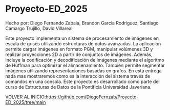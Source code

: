 # Proyecto-ED_2025
Hecho por:
Diego Fernando Zabala,
Brandon Garcia Rodriguez,
Santiago Camargo Trujillo,
David Villareal

Este proyecto implementa un sistema de procesamiento de imágenes en escala de grises utilizando estructuras de datos avanzadas. La aplicación permite cargar imágenes en formato PGM, manipular volúmenes 3D y realizar proyecciones 2D a partir de conjuntos de imágenes. Además, incluye la codificación y decodificación de imágenes mediante el algoritmo de Huffman para optimizar el almacenamiento. También permite segmentar imágenes utilizando representaciones basadas en grafos. En esta entrega nada mas mostraremos como es la interacción del sistema través de comandos en una consola. Este proyecto es desarrollado como parte del curso de Estructuras de Datos de la Pontificia Universidad Javeriana.

VOLVER AL INICIO:https://github.com/DiegoFernzab/Proyecto-ED_2025/tree/main
